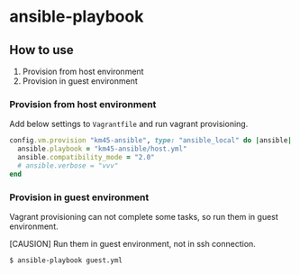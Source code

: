 # ansible-playbook

## How to use

1. Provision from host environment
1. Provision in guest environment

### Provision from host environment

Add below settings to `Vagrantfile` and run vagrant provisioning.

```ruby
config.vm.provision "km45-ansible", type: "ansible_local" do |ansible|
  ansible.playbook = "km45-ansible/host.yml"
  ansible.compatibility_mode = "2.0"
  # ansible.verbose = "vvv"
end
```

### Provision in guest environment

Vagrant provisioning can not complete some tasks,
so run them in guest environment.

[CAUSION] Run them in guest environment, not in ssh connection.

```console
$ ansible-playbook guest.yml
```
